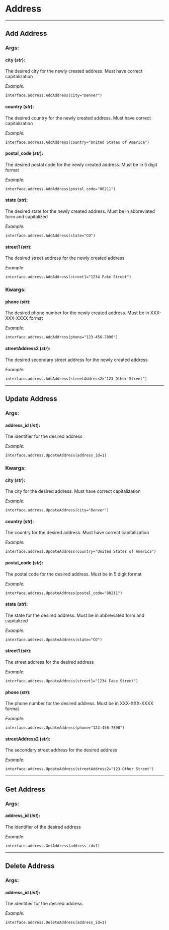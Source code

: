 # Address

----

## Add Address

### **Args:**

#### city (*str*):

  The desired city for the newly created address. Must have correct capitalization
  
  *Example:*
  
	interface.address.AddAddress(city="Denver")

#### country (*str*):

  The desired country for the newly created address. Must have correct capitalization
  
  *Example:*
  
	interface.address.AddAddress(country="United States of America")

#### postal_code (*str*):

  The desired postal code for the newly created address. Must be in 5 digit format
  
  *Example:*
  
	interface.address.AddAddress(postal_code="80211")

#### state (*str*):

  The desired state for the newly created address. Must be in abbreviated form and capitalized
   
  *Example:*
   
	interface.address.AddAddress(state="CO")

#### street1 (*str*):

  The desired street address for the newly created address
  
  *Example:*
  
	interface.address.AddAddress(street1="1234 Fake Street")

### **Kwargs:**

#### phone (*str*):

  The desired phone number for the newly created address. Must be in XXX-XXX-XXXX format
  
  *Example:*
  
	interface.address.AddAddress(phone="123-456-7890")

#### streetAddress2 (*str*):

  The desired secondary street address for the newly created address
  
  *Example:*
  
	interface.address.AddAddress(streetAddress2="123 Other Street")

----

## Update Address

### **Args:**

#### address_id (*int*):

  The identifier for the desired address
  
  *Example:*
  
	interface.address.UpdateAddress(address_id=1)
   
### **Kwargs:**

#### city (*str*):

  The city for the desired address. Must have correct capitalization
  
  *Example:*
  
	interface.address.UpdateAddress(city="Denver")

#### country (*str*):

  The country for the desired address. Must have correct capitalization
  
  *Example:*
  
	interface.address.UpdateAddress(country="United States of America")

#### postal_code (*str*):

  The postal code for the desired address. Must be in 5 digit format
  
  *Example:*
  
	interface.address.UpdateAddress(postal_code="80211")

#### state (*str*):

  The state for the desired address. Must be in abbreviated form and capitalized
   
  *Example:*
   
	interface.address.UpdateAddress(state="CO")

#### street1 (*str*):

  The street address for the desired address
  
  *Example:*
  
	interface.address.UpdateAddress(street1="1234 Fake Street")

#### phone (*str*):

  The phone number for the desired address. Must be in XXX-XXX-XXXX format
  
  *Example:*
  
	interface.address.UpdateAddress(phone="123-456-7890")

#### streetAddress2 (*str*):

  The secondary street address for the desired address
  
  *Example:*
  
	interface.address.UpdateAddress(streetAddress2="123 Other Street")

----

## Get Address

### **Args:**

#### address_id (*int*):

  The identifier of the desired address
  
  *Example:*
  
	interface.address.GetAddress(address_id=1)

----

## Delete Address

### **Args:**

#### address_id (*int*):

  The identifier for the desired address
  
  *Example:*
  
	interface.address.DeleteAddress(address_id=1)
